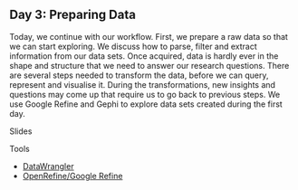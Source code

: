 ## Day 3: Preparing Data

Today, we continue with our workflow. First, we prepare a raw data so that we can start exploring. We discuss how to parse, filter and extract information from our data sets. Once acquired, data is hardly ever in the shape and structure that we need to answer our research questions. There are several steps needed to transform the data, before we can query, represent and visualise it. During the transformations, new insights and questions may come up that require us to go back to previous steps. We use Google Refine and Gephi to explore data sets created during the first day.

Slides

Tools
  + [DataWrangler](http://vis.stanford.edu/wrangler/)
  + [OpenRefine/Google Refine](http://openrefine.org)

